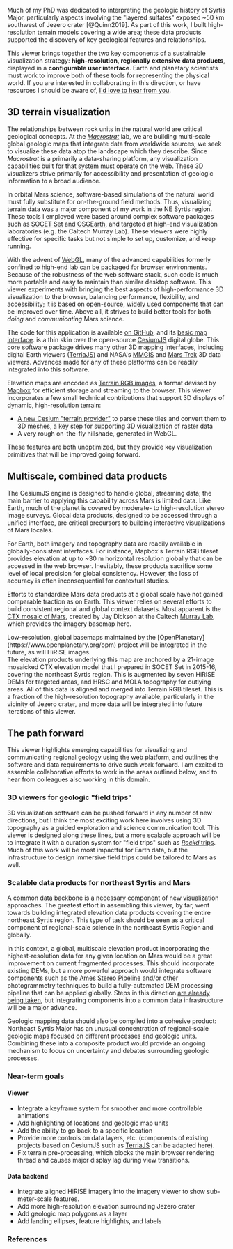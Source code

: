 <div data-location="syrtis-overview-2">

Much of my PhD was dedicated to interpreting the geologic history of Syrtis Major,
particularly aspects involving the "layered sulfates" exposed ~50 km southwest of
Jezero crater [@Quinn2019]. As part of this work, I built high-resolution terrain models
covering a wide area; these data products supported the discovery
of key geological features and relationships.

</div>

This viewer brings together the two key components of a sustainable visualization
strategy:
**high-resolution, regionally extensive
data products**, displayed in a **configurable user interface**.
Earth and planetary scientists must work to improve
both of these tools for representing the physical world.
If you are interested in collaborating in this direction,
or have resources I should be aware of, [I'd love to hear from you](mailto:dev@davenquinn.com).

## 3D terrain visualization

The relationships between rock units
in the natural world are critical geological concepts. At the [_Macrostrat_](https://macrostrat.org) lab, we are building multi-scale global geologic maps
that integrate data from worldwide sources; we seek to visualize these
data atop the landscape which they describe.
Since _Macrostrat_ is a primarily a data-sharing platform, any visualization capabilities
built for that system must operate on the web. These
3D visualizers strive primarily for accessibility and presentation of geologic information
to a broad audience.

In orbital Mars science, software-based simulations
of the natural world must fully substitute for on-the-ground field methods.
Thus, visualizing terrain data was a major component of my work in the NE Syrtis region.
These tools I employed were based around complex software
packages such as [SOCET Set](https://www.geospatialexploitationproducts.com/content/socet-gxp/)
and [OSGEarth](http://osgearth.org/), and targeted at
high-end visualization laboratories (e.g. the Caltech Murray Lab).
These viewers were highly effective
for specific tasks but not simple to set up, customize, and keep running.

With the advent of [WebGL](https://developer.mozilla.org/en-US/docs/Web/API/WebGL_API),
many of the advanced capabilities formerly confined to high-end lab can
be packaged for browser
environments. Because of the robustness of the web software stack, such code is
much more portable and easy to maintain than similar desktop software. This
viewer experiments with bringing the best aspects of high-performance 3D visualization
to the browser, balancing performance, flexibility, and
accessibility; it is based on open-source, widely used components that can be
improved over time. Above all, it strives to build better tools for both
_doing_ and _communicating_ Mars science.

The code for this application is available [on GitHub](https://github.com/davenquinn/ne-syrtis-jezero-viewer),
and its [basic map interface](https://github.com/UW-Macrostrat/cesium-viewer).
is a thin skin over the open-source [CesiumJS](https://cesium.com/cesiumjs/) digital globe.
This core software package drives many other 3D mapping interfaces, including
digital Earth viewers ([TerriaJS](https://terria.io/)) and NASA's [MMGIS](https://github.com/NASA-AMMOS/MMGIS)
and [Mars Trek](https://trek.nasa.gov/mars/) 3D data viewers.
Advances made for any of these platforms can be
readily integrated into this software.

Elevation maps are encoded as
[Terrain RGB images](https://blog.mapbox.com/global-elevation-data-6689f1d0ba65),
a format devised by [Mapbox](https://mapbox.com) for efficient storage and streaming to the browser.
This viewer incorporates a few small technical contributions that support 3D
displays of dynamic, high-resolution terrain:

- [A new Cesium "terrain provider"](https://github.com/davenquinn/cesium-martini)
  to parse these tiles and convert them to 3D meshes, a key step for supporting
  3D visualization of raster data
- A very rough on-the-fly hillshade, generated in WebGL.

These features are both unoptimized, but they provide key visualization primitives
that will be improved going forward.

## Multiscale, combined data products

The CesiumJS engine is designed to handle global, streaming data; the main
barrier to applying this capability across Mars is limited data. Like Earth,
much of the planet is covered by moderate- to high-resolution stereo image surveys.
Global data products, designed to be accessed through a
unified interface, are critical precursors to building
interactive visualizations of Mars locales.

For Earth, both imagery and topography data are readily available in
globally-consistent interfaces. For instance, Mapbox's Terrain RGB tileset
provides elevation at up to ~30 m horizontal resolution globally that can be accessed
in the web browser. Inevitably, these products sacrifice some
level of local precision for global consistency. However, the loss of accuracy
is often inconsequential for contextual studies.

Efforts to standardize Mars data products at a global scale
have not gained comparable traction as on Earth.
This viewer relies on several efforts to build consistent regional and global
context datasets. Most apparent is the [CTX mosaic of
Mars](http://murray-lab.caltech.edu/CTX/), created by Jay Dickson at the
Caltech [Murray Lab](http://murray-lab.caltech.edu/), which provides the imagery
basemap here.

<div class="side-note">
Low-resolution, global basemaps maintained by the
[OpenPlanetary](https://www.openplanetary.org/opm) project will be integrated in the future,
as will HiRISE images.
</div>

<div data-location="viewer-guts">
The elevation products underlying this map are anchored by a 21-image mosaicked
CTX elevation model that I prepared in SOCET Set in 2015-16, covering the
northeast Syrtis region. This is augmented by seven HiRISE DEMs for targeted
areas, and HRSC and MOLA topography for outlying areas. All of this data is
aligned and merged into Terrain RGB tileset. This is a fraction of the
high-resolution topography available, particularly in the vicinity of Jezero
crater, and more data will be integrated into future iterations of this viewer.
</div>

## The path forward

This viewer highlights emerging capabilities for visualizing and communicating
regional geology using the web platform, and outlines the software and data requirements
to drive such work forward. I am excited to assemble collaborative efforts to
work in the areas outlined below, and to hear from colleagues also working in this domain.

### 3D viewers for geologic "field trips"

3D visualization software can be pushed forward in any number
of new directions, but I think the most exciting work here involves using 3D topography
as a guided exploration and science communication tool. This viewer is designed along these lines,
but a more scalable approach will be to integrate it with a curation system for
"field trips" such as [_Rockd_ trips](https://rockd.org/trip/122). Much of this work
will be most impactful for Earth data, but the infrastructure
to design immersive field trips could be tailored to Mars as well.

### Scalable data products for northeast Syrtis and Mars

A common data backbone is a necessary component of new visualization approaches.
The greatest effort in assembling this viewer, by far, went towards building integrated
elevation data products covering the entire northeast Syrtis region. This type of task
should be seen as a critical component of regional-scale science in the northeast
Syrtis Region and globally.

In this context, a global, multiscale elevation product incorporating the
highest-resolution data for any given location on Mars would be a great
improvement on current fragmented processes. This should incorporate existing
DEMs, but a more powerful approach would integrate software components such as
the [Ames Stereo
Pipeline](https://github.com/NeoGeographyToolkit/StereoPipeline) and/or other
photogrammetry techniques to build a fully-automated DEM processing pipeline
that can be applied globally. Steps in this direction [are already being
taken](https://www.hou.usra.edu/meetings/lpsc2018/pdf/1604.pdf), but integrating
components into a common data infrastructure will be a major advance.

Geologic mapping data should also be compiled into a cohesive product:
Northeast Syrtis Major has an unusual concentration of
regional-scale geologic maps focused on different processes and geologic units.
Combining these into a composite product would provide an ongoing mechanism to
focus on uncertainty and debates surrounding geologic processes.

### Near-term goals

#### Viewer

- Integrate a keyframe system for smoother and more controllable
  animations
- Add highlighting of locations and geologic map units
- Add the ability to go back to a specific location
- Provide more controls on data layers, etc. (components of existing projects
  based on CesiumJS such as [TerriaJS](https://terria.io/) can be adapted here).
- Fix terrain pre-processing, which blocks the main browser rendering thread
  and causes major display lag during view transitions.

#### Data backend

- Integrate aligned HiRISE imagery into the imagery viewer to show sub-meter-scale features.
- Add more high-resolution elevation surrounding Jezero crater
- Add geologic map polygons as a layer
- Add landing ellipses, feature highlights, and labels

### References
